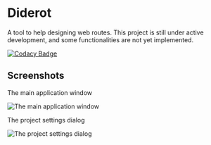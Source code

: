 # Diderot
A tool to help designing web routes. This project is still under active development, and some functionalities are not yet implemented.

[![Codacy Badge](https://api.codacy.com/project/badge/Grade/ee2f35e72c6942d59cc8d000941790c0)](https://www.codacy.com/app/josephcaillet/Diderot?utm_source=github.com&amp;utm_medium=referral&amp;utm_content=PCYoshi/Diderot&amp;utm_campaign=Badge_Grade)

## Screenshots

The main application window

![The main application window]()

The project settings dialog

![The project settings dialog]()